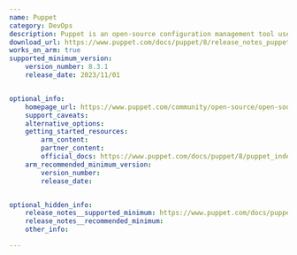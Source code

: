 ```yaml
---
name: Puppet
category: DevOps
description: Puppet is an open-source configuration management tool used for automating the management of infrastructure, ensuring consistency, compliance, and efficiency.
download_url: https://www.puppet.com/docs/puppet/8/release_notes_puppet
works_on_arm: true
supported_minimum_version:
    version_number: 8.3.1
    release_date: 2023/11/01


optional_info:
    homepage_url: https://www.puppet.com/community/open-source/open-source-puppet
    support_caveats:
    alternative_options:
    getting_started_resources:
        arm_content: 
        partner_content: 
        official_docs: https://www.puppet.com/docs/puppet/8/puppet_index.html
    arm_recommended_minimum_version:
        version_number:
        release_date: 


optional_hidden_info:
    release_notes__supported_minimum: https://www.puppet.com/docs/puppet/8/release_notes_puppet#release_notes_puppet_x-8-3-1
    release_notes__recommended_minimum:
    other_info: 

---
```

